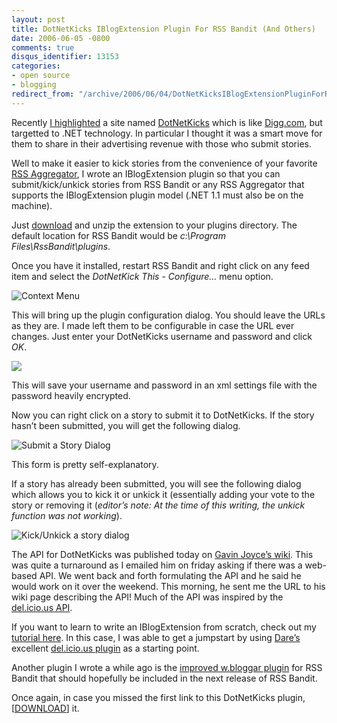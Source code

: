 ```yaml
---
layout: post
title: DotNetKicks IBlogExtension Plugin For RSS Bandit (And Others)
date: 2006-06-05 -0800
comments: true
disqus_identifier: 13153
categories:
- open source
- blogging
redirect_from: "/archive/2006/06/04/DotNetKicksIBlogExtensionPluginForRSSBanditAndOthers.aspx/"
---
```


Recently [I
highlighted](https://haacked.com/archive/2006/06/02/KickItToEarnPayola.aspx "DotNetKicks")
a site named
[DotNetKicks](http://dotnetkicks.com "Like Digg, but for .NET") which is
like [Digg.com](http://digg.com/ "Digg"), but targetted to .NET
technology. In particular I thought it was a smart move for them to
share in their advertising revenue with those who submit stories.

Well to make it easier to kick stories from the convenience of your
favorite [RSS Aggregator](http://www.rssbandit.org/ "RSS Bandit Home"),
I wrote an IBlogExtension plugin so that you can submit/kick/unkick
stories from RSS Bandit or any RSS Aggregator that supports the
IBlogExtension plugin model (.NET 1.1 must also be on the machine).

Just
[download](https://haacked.com/code/BlogExtension.DotNetKicks.zip "DotNetKicks Plugin")
and unzip the extension to your plugins directory. The default location
for RSS Bandit would be *c:\\Program Files\\RssBandit\\plugins*.

Once you have it installed, restart RSS Bandit and right click on any
feed item and select the *DotNetKick This - Configure...* menu option.

![Context Menu](https://haacked.com/images/SNAG-0036.gif)

This will bring up the plugin configuration dialog. You should leave the
URLs as they are. I made left them to be configurable in case the URL
ever changes. Just enter your DotNetKicks username and password and
click *OK*.

![](https://haacked.com/images/SNAG-0037.gif)

This will save your username and password in an xml settings file with
the password heavily encrypted.

Now you can right click on a story to submit it to DotNetKicks. If the
story hasn’t been submitted, you will get the following dialog.

![Submit a Story Dialog](https://haacked.com/images/SNAG-0038.gif)

This form is pretty self-explanatory.

If a story has already been submitted, you will see the following dialog
which allows you to kick it or unkick it (essentially adding your vote
to the story or removing it (*editor’s note: At the time of this
writing, the unkick function was not working*).

![Kick/Unkick a story dialog](https://haacked.com/images/SNAG-0039.gif)

The API for DotNetKicks was published today on [Gavin Joyce’s
wiki](http://public.gavinjoyce.com/default.aspx/Public/KickApi.html "Gavin Joyce").
This was quite a turnaround as I emailed him on friday asking if there
was a web-based API. We went back and forth formulating the API and he
said he would work on it over the weekend. This morning, he sent me the
URL to his wiki page describing the API! Much of the API was inspired by
the [del.icio.us
API](http://www.programmableweb.com/api/del.icio.us "Del.icio.us API").

If you want to learn to write an IBlogExtension from scratch, check out
my [tutorial
here](http://www.rssbandit.org/docs/html/advanced/building_and_using_bandit_plugins.htm "IBlogExtension tutorial").
In this case, I was able to get a jumpstart by using
[Dare’s](http://www.25hoursaday.com/weblog/ "Dare Obasanjo") excellent
[del.icio.us
plugin](http://www.25hoursaday.com/weblog/PermaLink.aspx?guid=d2ad1435-f213-4e34-886f-52bfb0efa7b3 "Post to del.icio.us")
as a starting point.

Another plugin I wrote a while ago is the [improved w.bloggar
plugin](https://haacked.com/archive/2004/12/04/1697.aspx "Improved w.bloggar plugin")
for RSS Bandit that should hopefully be included in the next release of
RSS Bandit.

Once again, in case you missed the first link to this DotNetKicks
plugin,
[[DOWNLOAD](https://haacked.com/code/BlogExtension.DotNetKicks.zip "DotNetKicks Plugin")]
it.

